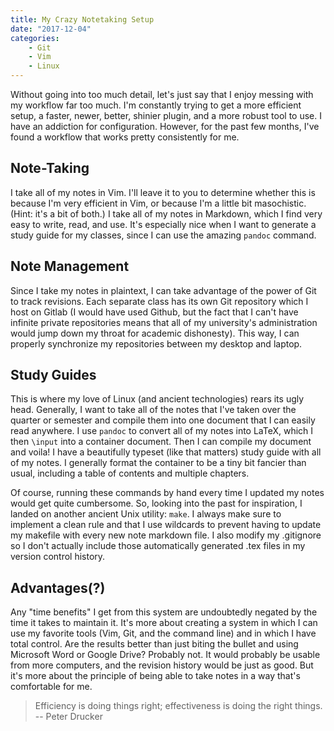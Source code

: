 ```yaml
---
title: My Crazy Notetaking Setup
date: "2017-12-04"
categories:
    - Git
    - Vim
    - Linux
---
```

Without going into too much detail, let's just say that I enjoy messing with my workflow far too much. I'm constantly trying to get a more efficient setup, a faster, newer, better, shinier plugin, and a more robust tool to use. I have an addiction for configuration. However, for the past few months, I've found a workflow that works pretty consistently for me.

## Note-Taking
I take all of my notes in Vim. I'll leave it to you to determine whether this is because I'm very efficient in Vim, or because I'm a little bit masochistic. (Hint: it's a bit of both.) I take all of my notes in Markdown, which I find very easy to write, read, and use. It's especially nice when I want to generate a study guide for my classes, since I can use the amazing `pandoc` command.

## Note Management
Since I take my notes in plaintext, I can take advantage of the power of Git to track revisions. Each separate class has its own Git repository which I host on Gitlab (I would have used Github, but the fact that I can't have infinite private repositories means that all of my university's administration would jump down my throat for academic dishonesty). This way, I can properly synchronize my repositories between my desktop and laptop.

## Study Guides
This is where my love of Linux (and ancient technologies) rears its ugly head. Generally, I want to take all of the notes that I've taken over the quarter or semester and compile them into one document that I can easily read anywhere. I use `pandoc` to convert all of my notes into LaTeX, which I then `\input` into a container document. Then I can compile my document and voila! I have a beautifully typeset (like that matters) study guide with all of my notes. I generally format the container to be a tiny bit fancier than usual, including a table of contents and multiple chapters.

Of course, running these commands by hand every time I updated my notes would get quite cumbersome. So, looking into the past for inspiration, I landed on another ancient Unix utility: `make`. I always make sure to implement a clean rule and that I use wildcards to prevent having to update my makefile with every new note markdown file. I also modify my .gitignore so I don't actually include those automatically generated .tex files in my version control history.

## Advantages(?)
Any "time benefits" I get from this system are undoubtedly negated by the time it takes to maintain it. It's more about creating a system in which I can use my favorite tools (Vim, Git, and the command line) and in which I have total control. Are the results better than just biting the bullet and using Microsoft Word or Google Drive? Probably not. It would probably be usable from more computers, and the revision history would be just as good. But it's more about the principle of being able to take notes in a way that's comfortable for me.

> Efficiency is doing things right; effectiveness is doing the right things. -- Peter Drucker
